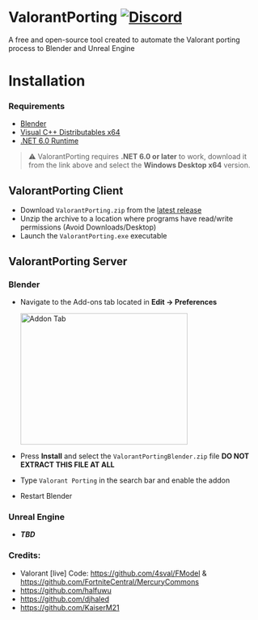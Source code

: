 ﻿# ValorantPorting [![Discord](https://discord.com/api/guilds/866821077769781249/widget.png?style=shield)](https://discord.com/invite/valorant3d)
A free and open-source tool created to automate the Valorant porting process to Blender and Unreal Engine

# Installation

### Requirements
* [Blender](https://www.blender.org/download/)
* [Visual C++ Distributables x64](https://docs.microsoft.com/en-us/cpp/windows/latest-supported-vc-redist?view=msvc-170)
* [.NET 6.0 Runtime](https://dotnet.microsoft.com/en-us/download/dotnet/6.0/runtime)
> ⚠️ ValorantPorting requires **.NET 6.0 or later** to work, download it from the link above and select the **Windows Desktop x64** version.

## ValorantPorting Client
* Download `ValorantPorting.zip` from the [latest release](https://github.com/KaiserM21/ValorantPorting/releases)
* Unzip the archive to a location where programs have read/write permissions (Avoid Downloads/Desktop)
* Launch the `ValorantPorting.exe` executable

## ValorantPorting Server

### Blender
* Navigate to the Add-ons tab located in **Edit -> Preferences**

  <img src="https://docs.blender.org/manual/en/latest/_images/editors_preferences_section_addons.png" alt="Addon Tab" height=260 width=330>

* Press **Install** and select the `ValorantPortingBlender.zip` file **DO NOT EXTRACT THIS FILE AT ALL**
* Type `Valorant Porting` in the search bar and enable the addon
  
* Restart Blender




### Unreal Engine
* ***TBD***

### Credits:
* Valorant [live] Code: https://github.com/4sval/FModel & https://github.com/FortniteCentral/MercuryCommons 
* https://github.com/halfuwu
* https://github.com/djhaled
* https://github.com/KaiserM21
